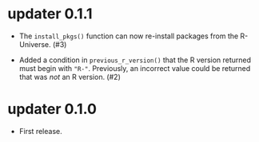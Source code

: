 # updater 0.1.1

* The `install_pkgs()` function can now re-install packages from the R-Universe. (#3)

* Added a condition in `previous_r_version()` that the R version returned must begin with `"R-"`. Previously, an incorrect value could be returned that was _not_ an R version. (#2)

# updater 0.1.0

* First release.
